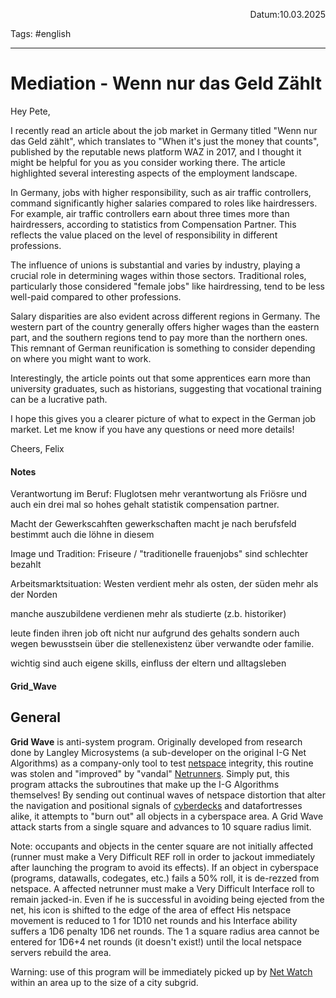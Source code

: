 <p align="right">Datum:10.03.2025</p>

Tags: #english 

---

# Mediation - Wenn nur das Geld Zählt

Hey Pete,

I recently read an article about the job market in Germany titled "Wenn nur das Geld zählt", which translates to "When it's just the money that counts",  published by the reputable news platform WAZ in 2017, and I thought it might be helpful for you as you consider working there. The article highlighted several interesting aspects of the employment landscape.

In Germany, jobs with higher responsibility, such as air traffic controllers, command significantly higher salaries compared to roles like hairdressers. For example, air traffic controllers earn about three times more than hairdressers, according to statistics from Compensation Partner. This reflects the value placed on the level of responsibility in different professions.

The influence of unions is substantial and varies by industry, playing a crucial role in determining wages within those sectors. Traditional roles, particularly those considered "female jobs" like hairdressing, tend to be less well-paid compared to other professions.

Salary disparities are also evident across different regions in Germany. The western part of the country generally offers higher wages than the eastern part, and the southern regions tend to pay more than the northern ones. This remnant of German reunification is something to consider depending on where you might want to work.

Interestingly, the article points out that some apprentices earn more than university graduates, such as historians, suggesting that vocational training can be a lucrative path.

I hope this gives you a clearer picture of what to expect in the German job market. Let me know if you have any questions or need more details!

Cheers,
Felix








#### Notes
Verantwortung im Beruf:
Fluglotsen mehr verantwortung als Friösre und auch ein drei mal so hohes gehalt
statistik compensation partner.

Macht der Gewerkscahften
gewerkschaften macht je nach berufsfeld bestimmt auch die löhne in diesem

Image und Tradition:
Friseure / "traditionelle frauenjobs" sind schlechter bezahlt

Arbeitsmarktsituation:
Westen verdient mehr als osten, der süden mehr als der Norden

manche auszubildene verdienen mehr als studierte (z.b. historiker)

leute finden ihren job oft nicht nur aufgrund des gehalts sondern auch wegen bewusstsein über die stellenexistenz über verwandte oder familie.

wichtig sind auch eigene skills, einfluss der eltern und alltagsleben





#### Grid_Wave


## General


**Grid Wave** is anti-system program. Originally developed from research done by Langley Microsystems (a sub-developer on the original I-G Net Algorithms) as a company-only tool to test [netspace](https://cyberpunk.fandom.com/wiki/The_Net "The Net") integrity, this routine was stolen and "improved" by "vandal" [Netrunners](https://cyberpunk.fandom.com/wiki/Netrunner "Netrunner"). Simply put, this program attacks the subroutines that make up the I-G Algorithms themselves! By sending out continual waves of netspace distortion that alter the navigation and positional signals of [cyberdecks](https://cyberpunk.fandom.com/wiki/Cyberdeck "Cyberdeck") and datafortresses alike, it attempts to "burn out" all objects in a cyberspace area. A Grid Wave attack starts from a single square and advances to 10 square radius limit.

Note: occupants and objects in the center square are not initially affected (runner must make a Very Difficult REF roll in order to jackout immediately after launching the program to avoid its effects). If an object in cyberspace (programs, datawalls, codegates, etc.) fails a 50% roll, it is de-rezzed from netspace. A affected netrunner must make a Very Difficult Interface roll to remain jacked-in. Even if he is successful in avoiding being ejected from the net, his icon is shifted to the edge of the area of effect His netspace movement is reduced to 1 for 1D10 net rounds and his Interface ability suffers a 1D6 penalty 1D6 net rounds. The 1 a square radius area cannot be entered for 1D6+4 net rounds (it doesn't exist!) until the local netspace servers rebuild the area.

Warning: use of this program will be immediately picked up by [Net Watch](https://cyberpunk.fandom.com/wiki/NetWatch "NetWatch") within an area up to the size of a city subgrid.

